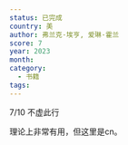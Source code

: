 ```yaml
---
status: 已完成
country: 美
author: 弗兰克·埃亨, 爱琳·霍兰
score: 7
year: 2023
month:
category:
  - 书籍
tags:
---
```

7/10 不虚此行

理论上非常有用，但这里是cn。
